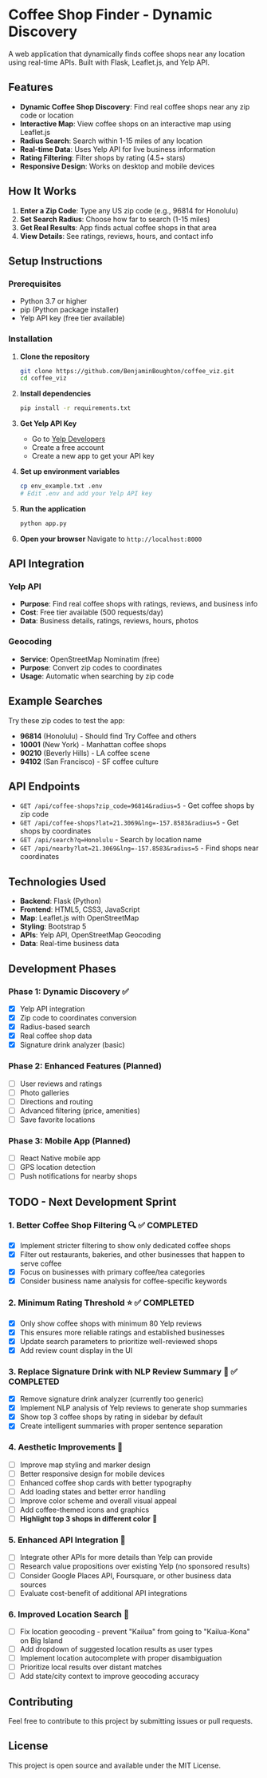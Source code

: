# Coffee Shop Finder - Dynamic Discovery

A web application that dynamically finds coffee shops near any location using real-time APIs. Built with Flask, Leaflet.js, and Yelp API.

## Features

- **Dynamic Coffee Shop Discovery**: Find real coffee shops near any zip code or location
- **Interactive Map**: View coffee shops on an interactive map using Leaflet.js
- **Radius Search**: Search within 1-15 miles of any location
- **Real-time Data**: Uses Yelp API for live business information
- **Rating Filtering**: Filter shops by rating (4.5+ stars)
- **Responsive Design**: Works on desktop and mobile devices

## How It Works

1. **Enter a Zip Code**: Type any US zip code (e.g., 96814 for Honolulu)
2. **Set Search Radius**: Choose how far to search (1-15 miles)
3. **Get Real Results**: App finds actual coffee shops in that area
4. **View Details**: See ratings, reviews, hours, and contact info

## Setup Instructions

### Prerequisites
- Python 3.7 or higher
- pip (Python package installer)
- Yelp API key (free tier available)

### Installation

1. **Clone the repository**
   ```bash
   git clone https://github.com/BenjaminBoughton/coffee_viz.git
   cd coffee_viz
   ```

2. **Install dependencies**
   ```bash
   pip install -r requirements.txt
   ```

3. **Get Yelp API Key**
   - Go to [Yelp Developers](https://www.yelp.com/developers)
   - Create a free account
   - Create a new app to get your API key

4. **Set up environment variables**
   ```bash
   cp env_example.txt .env
   # Edit .env and add your Yelp API key
   ```

5. **Run the application**
   ```bash
   python app.py
   ```

6. **Open your browser**
   Navigate to `http://localhost:8000`

## API Integration

### Yelp API
- **Purpose**: Find real coffee shops with ratings, reviews, and business info
- **Cost**: Free tier available (500 requests/day)
- **Data**: Business details, ratings, reviews, hours, photos

### Geocoding
- **Service**: OpenStreetMap Nominatim (free)
- **Purpose**: Convert zip codes to coordinates
- **Usage**: Automatic when searching by zip code

## Example Searches

Try these zip codes to test the app:
- **96814** (Honolulu) - Should find Try Coffee and others
- **10001** (New York) - Manhattan coffee shops
- **90210** (Beverly Hills) - LA coffee scene
- **94102** (San Francisco) - SF coffee culture

## API Endpoints

- `GET /api/coffee-shops?zip_code=96814&radius=5` - Get coffee shops by zip code
- `GET /api/coffee-shops?lat=21.3069&lng=-157.8583&radius=5` - Get shops by coordinates
- `GET /api/search?q=Honolulu` - Search by location name
- `GET /api/nearby?lat=21.3069&lng=-157.8583&radius=5` - Find shops near coordinates

## Technologies Used

- **Backend**: Flask (Python)
- **Frontend**: HTML5, CSS3, JavaScript
- **Map**: Leaflet.js with OpenStreetMap
- **Styling**: Bootstrap 5
- **APIs**: Yelp API, OpenStreetMap Geocoding
- **Data**: Real-time business data

## Development Phases

### Phase 1: Dynamic Discovery ✅
- [x] Yelp API integration
- [x] Zip code to coordinates conversion
- [x] Radius-based search
- [x] Real coffee shop data
- [x] Signature drink analyzer (basic)

### Phase 2: Enhanced Features (Planned)
- [ ] User reviews and ratings
- [ ] Photo galleries
- [ ] Directions and routing
- [ ] Advanced filtering (price, amenities)
- [ ] Save favorite locations

### Phase 3: Mobile App (Planned)
- [ ] React Native mobile app
- [ ] GPS location detection
- [ ] Push notifications for nearby shops

## TODO - Next Development Sprint

### 1. Better Coffee Shop Filtering 🔍 ✅ COMPLETED
- [x] Implement stricter filtering to show only dedicated coffee shops
- [x] Filter out restaurants, bakeries, and other businesses that happen to serve coffee
- [x] Focus on businesses with primary coffee/tea categories
- [x] Consider business name analysis for coffee-specific keywords

### 2. Minimum Rating Threshold ⭐ ✅ COMPLETED
- [x] Only show coffee shops with minimum 80 Yelp reviews
- [x] This ensures more reliable ratings and established businesses
- [x] Update search parameters to prioritize well-reviewed shops
- [x] Add review count display in the UI

### 3. Replace Signature Drink with NLP Review Summary 📝 ✅ COMPLETED
- [x] Remove signature drink analyzer (currently too generic)
- [x] Implement NLP analysis of Yelp reviews to generate shop summaries
- [x] Show top 3 coffee shops by rating in sidebar by default
- [x] Create intelligent summaries with proper sentence separation

### 4. Aesthetic Improvements 🎨
- [ ] Improve map styling and marker design
- [ ] Better responsive design for mobile devices
- [ ] Enhanced coffee shop cards with better typography
- [ ] Add loading states and better error handling
- [ ] Improve color scheme and overall visual appeal
- [ ] Add coffee-themed icons and graphics
- [ ] **Highlight top 3 shops in different color** 🎨

### 5. Enhanced API Integration 🔌
- [ ] Integrate other APIs for more details than Yelp can provide
- [ ] Research value propositions over existing Yelp (no sponsored results)
- [ ] Consider Google Places API, Foursquare, or other business data sources
- [ ] Evaluate cost-benefit of additional API integrations

### 6. Improved Location Search 📍
- [ ] Fix location geocoding - prevent "Kailua" from going to "Kailua-Kona" on Big Island
- [ ] Add dropdown of suggested location results as user types
- [ ] Implement location autocomplete with proper disambiguation
- [ ] Prioritize local results over distant matches
- [ ] Add state/city context to improve geocoding accuracy

## Contributing

Feel free to contribute to this project by submitting issues or pull requests.

## License

This project is open source and available under the MIT License. 